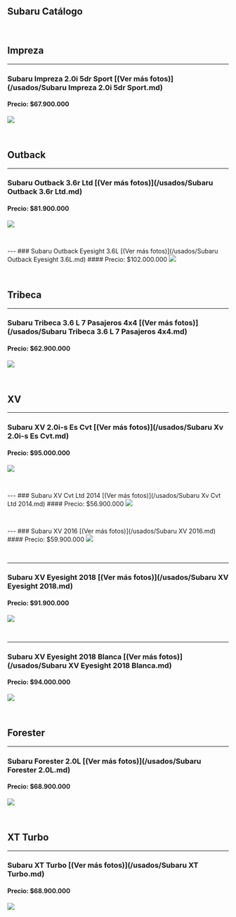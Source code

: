 ## Subaru Catálogo

<p>&nbsp;</p>

## Impreza

---
### Subaru Impreza 2.0i 5dr Sport [(Ver más fotos)](/usados/Subaru Impreza 2.0i 5dr Sport.md)
#### Precio: $67.900.000

<img src="/usados/images/Subaru Impreza 2.0i 5dr Sport - 0.987.jpg?raw=true"/>
<p>&nbsp;</p>

## Outback

---
### Subaru Outback 3.6r Ltd [(Ver más fotos)](/usados/Subaru Outback 3.6r Ltd.md)
#### Precio: $81.900.000

<img src="/usados/images/Subaru Outback 3.6r Ltd - 0.1514.jpg?raw=true"/>
<p>&nbsp;</p>
---
### Subaru Outback Eyesight 3.6L [(Ver más fotos)](/usados/Subaru Outback Eyesight 3.6L.md)
#### Precio: $102.000.000

<img src="/usados/images/Subaru Outback Eyesight 3.6L.jpeg?raw=true"/>
<p>&nbsp;</p>

## Tribeca
---
### Subaru Tribeca 3.6 L 7 Pasajeros 4x4 [(Ver más fotos)](/usados/Subaru Tribeca 3.6 L 7 Pasajeros 4x4.md)
#### Precio: $62.900.000

<img src="/usados/images/Subaru Tribeca 3.6 L 7 Pasajeros 4x4 - 0.6932.jpg?raw=true"/>
<p>&nbsp;</p>

## XV
---
### Subaru XV 2.0i-s Es Cvt [(Ver más fotos)](/usados/Subaru Xv 2.0i-s Es Cvt.md)
#### Precio: $95.000.000

<img src="/usados/images/Subaru Xv 2.0i-s Es Cvt - 0.8362.jpg?raw=true"/>
<p>&nbsp;</p>
---
### Subaru XV Cvt Ltd 2014 [(Ver más fotos)](/usados/Subaru Xv Cvt Ltd 2014.md)
#### Precio: $56.900.000

<img src="/usados/images/Subaru Xv Cvt Ltd 2014 - 0.4846.jpg?raw=true"/>
<p>&nbsp;</p>
---
### Subaru XV 2016 [(Ver más fotos)](/usados/Subaru XV 2016.md)
#### Precio: $59.900.000

<img src="/usados/images/Subaru XV 2016.jpeg?raw=true"/>
<p>&nbsp;</p>

---
### Subaru XV Eyesight 2018 [(Ver más fotos)](/usados/Subaru XV Eyesight 2018.md)
#### Precio: $91.900.000

<img src="/usados/images/Subaru XV Eyesight 2018.jpeg?raw=true"/>
<p>&nbsp;</p>

---
### Subaru XV Eyesight 2018 Blanca [(Ver más fotos)](/usados/Subaru XV Eyesight 2018 Blanca.md)
#### Precio: $94.000.000

<img src="/usados/images/Subaru XV Eyesight 2018 Blanca.jpeg?raw=true"/>
<p>&nbsp;</p>

## Forester

---
### Subaru Forester 2.0L [(Ver más fotos)](/usados/Subaru Forester 2.0L.md)
#### Precio: $68.900.000

<img src="/usados/images/Subaru Forester 2.0L.jpeg?raw=true"/>
<p>&nbsp;</p>

## XT Turbo

---
### Subaru XT Turbo [(Ver más fotos)](/usados/Subaru XT Turbo.md)
#### Precio: $68.900.000

<img src="/usados/images/Subaru XT Turbo.jpeg?raw=true"/>
<p>&nbsp;</p>


